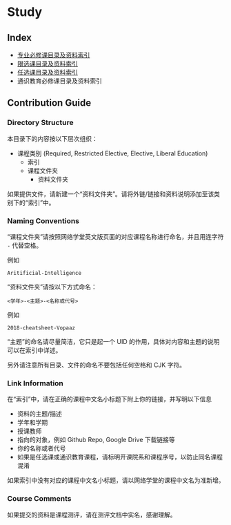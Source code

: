 # Study

## Index

- [专业必修课目录及资料索引](Required/index.md)
- [限选课目录及资料索引](Restricted-Elective/index.md)
- [任选课目录及资料索引](Elective/index.md)
- 通识教育必修课目录及资料索引

## Contribution Guide

### Directory Structure

本目录下的内容按以下层次组织：

- 课程类别 (Required, Restricted Elective, Elective, Liberal Education)
    - 索引
    - 课程文件夹
        - 资料文件夹

如果提供文件，请新建一个“资料文件夹”。请将外链/链接和资料说明添加至该类别下的“索引”中。

### Naming Conventions

“课程文件夹”请按照网络学堂英文版页面的对应课程名称进行命名，并且用连字符 `-` 代替空格。

例如

```
Aritificial-Intelligence
```

“资料文件夹”请按以下方式命名：

```
<学年>-<主题>-<名称或代号>
```

例如

```
2018-cheatsheet-Vopaaz
```

“主题”的命名请尽量简洁，它只是起一个 UID 的作用，具体对内容和主题的说明可以在索引中详述。

另外请注意所有目录、文件的命名不要包括任何空格和 CJK 字符。

### Link Information

在“索引”中，请在正确的课程中文名小标题下附上你的链接，并写明以下信息

- 资料的主题/描述
- 学年和学期
- 授课教师
- 指向的对象，例如 Github Repo, Google Drive 下载链接等
- 你的名称或者代号
- 如果是任选课或通识教育课程，请标明开课院系和课程序号，以防止同名课程混淆

如果索引中没有对应的课程中文名小标题，请以网络学堂的课程中文名为准新增。

### Course Comments

如果提交的资料是课程测评，请在测评文档中实名，感谢理解。